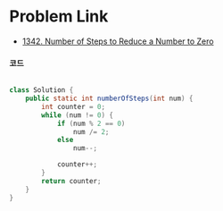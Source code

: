 # Problem Link
- [1342. Number of Steps to Reduce a Number to Zero](https://leetcode.com/problems/number-of-steps-to-reduce-a-number-to-zero/)


#### 코드

```java

class Solution {
    public static int numberOfSteps(int num) {
        int counter = 0;
        while (num != 0) {
            if (num % 2 == 0)
                num /= 2;
            else
                num--;

            counter++;
        }
        return counter;
    } 
}

```
